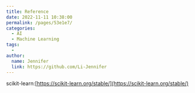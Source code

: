 ```yaml
---
title: Reference
date: 2022-11-11 10:38:00
permalink: /pages/53e1e7/
categories:
  - AI
  - Machine Learning
tags:
  - 
author: 
  name: Jennifer
  link: https://github.com/Li-Jennifer
---
```


scikit-learn:[https://scikit-learn.org/stable/](https://scikit-learn.org/stable/)